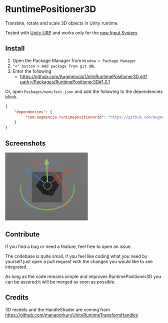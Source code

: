 # RuntimePositioner3D

Translate, rotate and scale 3D objects in Unity runtime.

Tested with [Unity URP](https://docs.unity3d.com/6000.0/Documentation/Manual/universal-render-pipeline.html) and works only for the [new Input System](https://docs.unity3d.com/Packages/com.unity.inputsystem@1.11/manual/index.html).

## Install

1. Open the Package Manager from `Window > Package Manager`
2. `"+" button > Add package from git URL`
3. Enter the following
   * https://github.com/Augmencia/UnityRuntimePositioner3D.git?path=/Packages/RuntimePositioner3D#1.0.1

Or, open `Packages/manifest.json` and add the following to the dependencies block.

```json
{
    "dependencies": {
         "com.augmencia.runtimepositioner3d": "https://github.com/Augmencia/UnityRuntimePositioner3D.git?path=/Packages/RuntimePositioner3D#1.0.1"
    }
}
```

## Screenshots

![Positioner3D screenshot](Documents/Positioner3D.jpeg "Positioner3D screenshot")

## Contribute

If you find a bug or need a feature, feel free to open an issue.

The codebase is quite small, if you feel like coding what you need by yourself just open a pull request with the changes you would like to see integrated.

As long as the code remains simple and improves RuntimePositioner3D you can be assured it will be merged as soon as possible.

## Credits

3D models and the HandleShader are coming from https://github.com/manaporkun/UnityRuntimeTransformHandles
